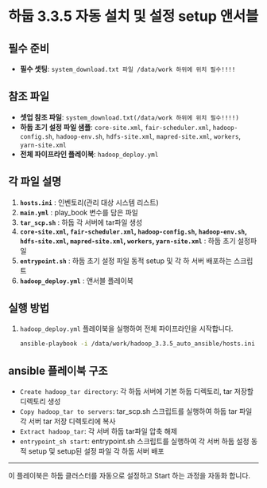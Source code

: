 # 하둡 3.3.5 자동 설치 및 설정 setup 앤서블

## 필수 준비

- **필수 셋팅**: `system_download.txt 파일 /data/work 하위에 위치 필수!!!!`

## 참조 파일

- **셋업 참조 파일**: `system_download.txt(/data/work 하위에 위치 필수!!!!)`
- **하둡 초기 설정 파일 샘플**: `core-site.xml`, `fair-scheduler.xml`, `hadoop-config.sh`, `hadoop-env.sh`, `hdfs-site.xml`, `mapred-site.xml`, `workers`, `yarn-site.xml`
- **전체 파이프라인 플레이북**: `hadoop_deploy.yml`

## 각 파일 설명

1. **`hosts.ini`** : 인벤토리(관리 대상 시스템 리스트)
2. **`main.yml`** : play_book 변수를 담은 파일
3. **`tar_scp.sh`** : 하둡 각 서버에 tar파일 생성
4. **`core-site.xml`, `fair-scheduler.xml`, `hadoop-config.sh`, `hadoop-env.sh`, `hdfs-site.xml`, `mapred-site.xml`, `workers`, `yarn-site.xml`** : 하둡 초기 설정파일
5. **`entrypoint.sh`** : 하둡 초기 설정 파일 동적 setup 및 각 하 서버 배포하는 스크립트
6. **`hadoop_deploy.yml`** : 앤서블 플레이북

## 실행 방법

1. `hadoop_deploy.yml` 플레이북을 실행하여 전체 파이프라인을 시작합니다.
   ```sh
   ansible-playbook -i /data/work/hadoop_3.3.5_auto_ansible/hosts.ini /data/work/hadoop_3.3.5_auto_ansible/hadoop_deploy.yml
   ```

## ansible 플레이북 구조

- `Create hadoop_tar directory`: 각 하둡 서버에 기본 하둡 디렉토리, tar 저장할 디렉토리 생성
- `Copy hadoop_tar to servers`: tar_scp.sh 스크립트를 실행하여 하둡 tar 파일 각 서버 tar 저장 디렉토리에 복사
- `Extract hadoop_tar`: 각 서버 하둡 tar파일 압축 해제
- `entrypoint_sh start`: entrypoint.sh 스크립트를 실행하여 각 서버 하둡 설정 동적 setup 및 setup된 설정 파일 각 하둡 서버 배포

---

이 플레이북은 하둡 클러스터를 자동으로 설정하고 Start 하는 과정을 자동화 합니다.
